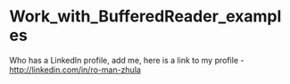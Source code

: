 # Work_with_BufferedReader_examples

Who has a LinkedIn profile, add me, here is a link to my profile - http://linkedin.com/in/ro-man-zhula
